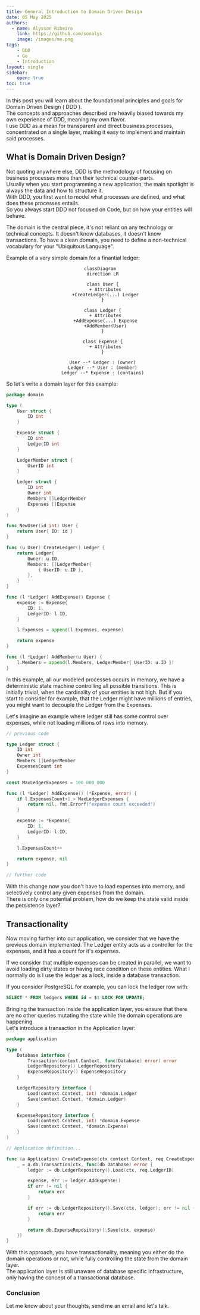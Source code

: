 ```yaml
---
title: General Introduction to Domain Driven Design
date: 05 May 2025
authors:
  - name: Alysson Ribeiro
    link: https://github.com/sonalys
    image: /images/me.png
tags:
    - DDD
    - Go
    - Introduction
layout: single
sidebar:
    open: true
toc: true
---
```


In this post you will learn about the foundational principles and goals for Domain Driven Design ( DDD ).  
The concepts and approaches described are heavily biased towards my own experience of DDD, meaning my own flavor.  
I use DDD as a mean for transparent and direct business processes, concentrated on a single layer, making it easy to implement and maintain said processes. 

## What is Domain Driven Design?

Not quoting anywhere else, DDD is the methodology of focusing on business processes more than their technical counter-parts.  
Usually when you start programming a new application, the main spotlight is always the data and how to structure it.  
With DDD, you first want to model what processes are defined, and what does these processes entails.  
So you always start DDD not focused on Code, but on how your entities will behave.

The domain is the central piece, it's not reliant on any technology or technical concepts. It doesn't know databases, it doesn't know transactions.
To have a clean domain, you need to define a non-technical vocabulary for your "Ubiquitous Language".

Example of a very simple domain for a finantial ledger:

<center>

```mermaid
classDiagram
  direction LR

  class User {
    + Attributes
    +CreateLedger(...) Ledger
  }

  class Ledger {
    + Attributes
    +AddExpense(...) Expense
    +AddMember(User)
  }

  class Expense {
    + Attributes
  }

  User --* Ledger : (owner)
  Ledger --* User : (member)
  Ledger --* Expense : (contains)
```

</center>

So let's write a domain layer for this example:

```go
package domain

type (
    User struct {
        ID int
    }

    Expense struct {
        ID int
        LedgerID int
    }

    LedgerMember struct {
        UserID int
    }

    Ledger struct {
        ID int
        Owner int
        Members []LedgerMember
        Expenses []Expense
    }
)

func NewUser(id int) User {
    return User{ ID: id }
}

func (u User) CreateLedger() Ledger {
    return Ledger{ 
        Owner: u.ID, 
        Members: []LedgerMember{
            { UserID: u.ID },
        },
    }
}

func (l *Ledger) AddExpense() Expense {
    expense := Expense{
        ID: 1,
        LedgerID: l.ID,
    }

    l.Expenses = append(l.Expenses, expense)

    return expense
}

func (l *Ledger) AddMember(u User) {
    l.Members = append(l.Members, LedgerMember{ UserID: u.ID })
}
```

In this example, all our modeled processes occurs in memory, we have a deterministic state machine controlling all possible transitions.
This is initially trivial, when the cardinality of your entities is not high. But if you start to consider for example, that the Ledger might have millions of entries,
you might want to decouple the Ledger from the Expenses.

Let's imagine an example where ledger still has some control over expenses, while not loading millions of rows into memory.

```go
// previous code

type Ledger struct {
    ID int
    Owner int
    Members []LedgerMember
    ExpensesCount int
}

const MaxLedgerExpenses = 100_000_000

func (l *Ledger) AddExpense() (*Expense, error) {
    if l.ExpensesCount+1 > MaxLedgerExpenses {
        return nil, fmt.Errorf("expense count exceeded")
    }

    expense := *Expense{
        ID: 1,
        LedgerID: l.ID,
    }

    l.ExpensesCount++

    return expense, nil
}

// further code
```

With this change now you don't have to load expenses into memory, and selectively control any given expenses from the domain.  
There is only one potential problem, how do we keep the state valid inside the persistence layer?

## Transactionality

Now moving further into our application, we consider that we have the previous domain implemented.
The Ledger entity acts as a controller for the expenses, and it has a count for it's expenses.

If we consider that multiple expenses can be created in parallel, we want to avoid loading dirty states or having race condition on these entities.
What I normally do is I use the ledger as a lock, inside a database transaction.

If you consider PostgreSQL for example, you can lock the ledger row with:

```sql
SELECT * FROM ledgers WHERE id = $1 LOCK FOR UPDATE;
```

Bringing the transaction inside the application layer, you ensure that there are no other queries mutating the state while the domain operations are happening.  
Let's introduce a transaction in the Application layer:

```go
package application

type (
    Database interface {
        Transaction(context.Context, func(Database) error) error
        LedgerRepository() LedgerRepository
        ExpenseRepository() ExpenseRepository
    }

    LedgerRepository interface {
        Load(context.Context, int) *domain.Ledger
        Save(context.Context, *domain.Ledger)
    }

    ExpenseRepository interface {
        Load(context.Context, int) *domain.Expense
        Save(context.Context, *domain.Expense)
    }
)

// Application definition...

func (a Application) CreateExpense(ctx context.Context, req CreateExpenseRequest) {
    _ = a.db.Transaction(ctx, func(db Database) error {
        ledger := db.LedgerRepository().Load(ctx, req.LedgerID)

        expense, err := ledger.AddExpense()
        if err != nil {
            return err
        }

        if err := db.LedgerRepository().Save(ctx, ledger); err != nil {
            return err
        }

        return db.ExpenseRepository().Save(ctx, expense)
    })
}
```

With this approach, you have transactionality, meaning you either do the domain operations or not, while fully controlling the state from the domain layer.  
The application layer is still unaware of database specific infrastructure, only having the concept of a transactional database.

### Conclusion

Let me know about your thoughts, send me an email and let's talk.